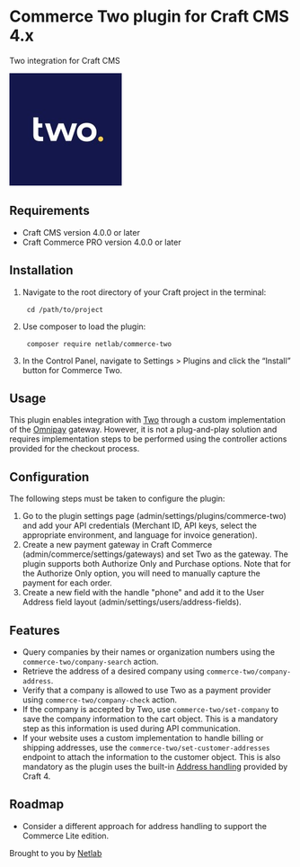 # Commerce Two plugin for Craft CMS 4.x

Two integration for Craft CMS

![Screenshot](resources/img/plugin-logo.jpeg)

## Requirements

- Craft CMS version 4.0.0 or later
- Craft Commerce PRO version 4.0.0 or later

## Installation

1. Navigate to the root directory of your Craft project in the terminal:

        cd /path/to/project

2. Use composer to load the plugin:

        composer require netlab/commerce-two

3. In the Control Panel, navigate to Settings > Plugins and click the “Install” button for Commerce Two.

## Usage

This plugin enables integration with [Two](https://www.two.inc/) through a custom implementation of the [Omnipay](https://github.com/craftcms/commerce-omnipay/) gateway. However, it is not a plug-and-play solution and requires implementation steps to be performed using the controller actions provided for the checkout process.

## Configuration

The following steps must be taken to configure the plugin:
1. Go to the plugin settings page (admin/settings/plugins/commerce-two) and add your API credentials (Merchant ID, API keys, select the appropriate environment, and language for invoice generation).
2. Create a new payment gateway in Craft Commerce (admin/commerce/settings/gateways) and set Two as the gateway. The plugin supports both Authorize Only and Purchase options. Note that for the Authorize Only option, you will need to manually capture the payment for each order.
3. Create a new field with the handle "phone" and add it to the User Address field layout (admin/settings/users/address-fields).

## Features

- Query companies by their names or organization numbers using the ```commerce-two/company-search``` action.
- Retrieve the address of a desired company using ```commerce-two/company-address```.
- Verify that a company is allowed to use Two as a payment provider using ```commerce-two/company-check``` action.
- If the company is accepted by Two, use ```commerce-two/set-company``` to save the company information to the cart object. This is a mandatory step as this information is used during API communication.
- If your website uses a custom implementation to handle billing or shipping addresses, use the ```commerce-two/set-customer-addresses``` endpoint to attach the information to the customer object. This is also mandatory as the plugin uses the built-in [Address handling](https://craftcms.com/docs/4.x/addresses.html) provided by Craft 4.

## Roadmap

* Consider a different approach for address handling to support the Commerce Lite edition.

Brought to you by [Netlab](https://netlab.no)
